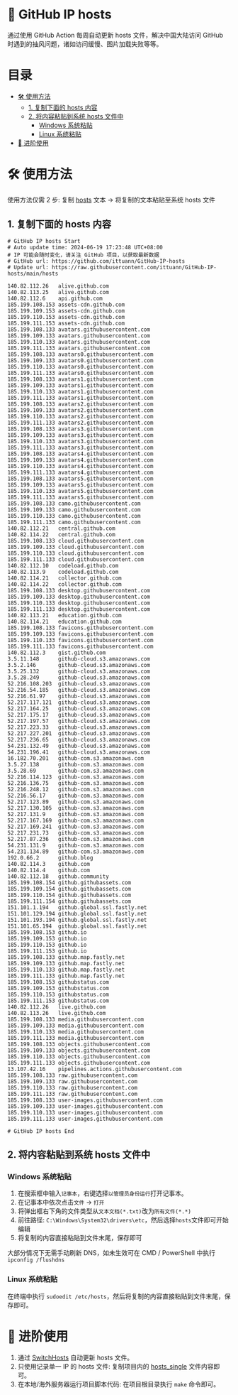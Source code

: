# 📄 GitHub IP hosts

通过使用 GitHub Action 每周自动更新 hosts 文件，解决中国大陆访问 GitHub 时遇到的抽风问题，诸如访问缓慢、图片加载失败等等。

# 目录

- [🛠️ 使用方法](#️-使用方法)
  - [1. 复制下面的 hosts 内容](#1-复制下面的-hosts-内容)
  - [2. 将内容粘贴到系统 hosts 文件中](#2-将内容粘贴到系统-hosts-文件中)
    - [Windows 系统粘贴](#windows-系统粘贴)
    - [Linux 系统粘贴](#linux-系统粘贴)
- [🔭 进阶使用](#-进阶使用)

# 🛠️ 使用方法

使用方法仅需 2 步: 复制 [hosts](https://github.com/ittuann/GitHub-IP-hosts/blob/main/hosts) 文本 -> 将复制的文本粘贴至系统 hosts 文件

## 1. 复制下面的 hosts 内容

<!-- hosts-all-start -->

```
# GitHub IP hosts Start
# Auto update time: 2024-06-19 17:23:48 UTC+08:00
# IP 可能会随时变化，请关注 GitHub 项目，以获取最新数据
# GitHub url: https://github.com/ittuann/GitHub-IP-hosts
# Update url: https://raw.githubusercontent.com/ittuann/GitHub-IP-hosts/main/hosts

140.82.112.26   alive.github.com
140.82.113.25   alive.github.com
140.82.112.6    api.github.com
185.199.108.153 assets-cdn.github.com
185.199.109.153 assets-cdn.github.com
185.199.110.153 assets-cdn.github.com
185.199.111.153 assets-cdn.github.com
185.199.108.133 avatars.githubusercontent.com
185.199.109.133 avatars.githubusercontent.com
185.199.110.133 avatars.githubusercontent.com
185.199.111.133 avatars.githubusercontent.com
185.199.108.133 avatars0.githubusercontent.com
185.199.109.133 avatars0.githubusercontent.com
185.199.110.133 avatars0.githubusercontent.com
185.199.111.133 avatars0.githubusercontent.com
185.199.108.133 avatars1.githubusercontent.com
185.199.109.133 avatars1.githubusercontent.com
185.199.110.133 avatars1.githubusercontent.com
185.199.111.133 avatars1.githubusercontent.com
185.199.108.133 avatars2.githubusercontent.com
185.199.109.133 avatars2.githubusercontent.com
185.199.110.133 avatars2.githubusercontent.com
185.199.111.133 avatars2.githubusercontent.com
185.199.108.133 avatars3.githubusercontent.com
185.199.109.133 avatars3.githubusercontent.com
185.199.110.133 avatars3.githubusercontent.com
185.199.111.133 avatars3.githubusercontent.com
185.199.108.133 avatars4.githubusercontent.com
185.199.109.133 avatars4.githubusercontent.com
185.199.110.133 avatars4.githubusercontent.com
185.199.111.133 avatars4.githubusercontent.com
185.199.108.133 avatars5.githubusercontent.com
185.199.109.133 avatars5.githubusercontent.com
185.199.110.133 avatars5.githubusercontent.com
185.199.111.133 avatars5.githubusercontent.com
185.199.108.133 camo.githubusercontent.com
185.199.109.133 camo.githubusercontent.com
185.199.110.133 camo.githubusercontent.com
185.199.111.133 camo.githubusercontent.com
140.82.112.21   central.github.com
140.82.114.22   central.github.com
185.199.108.133 cloud.githubusercontent.com
185.199.109.133 cloud.githubusercontent.com
185.199.110.133 cloud.githubusercontent.com
185.199.111.133 cloud.githubusercontent.com
140.82.112.10   codeload.github.com
140.82.113.9    codeload.github.com
140.82.114.21   collector.github.com
140.82.114.22   collector.github.com
185.199.108.133 desktop.githubusercontent.com
185.199.109.133 desktop.githubusercontent.com
185.199.110.133 desktop.githubusercontent.com
185.199.111.133 desktop.githubusercontent.com
140.82.113.21   education.github.com
140.82.114.21   education.github.com
185.199.108.133 favicons.githubusercontent.com
185.199.109.133 favicons.githubusercontent.com
185.199.110.133 favicons.githubusercontent.com
185.199.111.133 favicons.githubusercontent.com
140.82.112.3    gist.github.com
3.5.11.148      github-cloud.s3.amazonaws.com
3.5.2.146       github-cloud.s3.amazonaws.com
3.5.25.132      github-cloud.s3.amazonaws.com
3.5.28.249      github-cloud.s3.amazonaws.com
52.216.108.203  github-cloud.s3.amazonaws.com
52.216.54.185   github-cloud.s3.amazonaws.com
52.216.61.97    github-cloud.s3.amazonaws.com
52.217.117.121  github-cloud.s3.amazonaws.com
52.217.164.25   github-cloud.s3.amazonaws.com
52.217.175.17   github-cloud.s3.amazonaws.com
52.217.197.57   github-cloud.s3.amazonaws.com
52.217.223.33   github-cloud.s3.amazonaws.com
52.217.227.201  github-cloud.s3.amazonaws.com
52.217.236.65   github-cloud.s3.amazonaws.com
54.231.132.49   github-cloud.s3.amazonaws.com
54.231.196.41   github-cloud.s3.amazonaws.com
16.182.70.201   github-com.s3.amazonaws.com
3.5.27.138      github-com.s3.amazonaws.com
3.5.28.69       github-com.s3.amazonaws.com
52.216.114.123  github-com.s3.amazonaws.com
52.216.136.75   github-com.s3.amazonaws.com
52.216.248.12   github-com.s3.amazonaws.com
52.216.56.17    github-com.s3.amazonaws.com
52.217.123.89   github-com.s3.amazonaws.com
52.217.130.105  github-com.s3.amazonaws.com
52.217.131.9    github-com.s3.amazonaws.com
52.217.167.169  github-com.s3.amazonaws.com
52.217.169.241  github-com.s3.amazonaws.com
52.217.231.73   github-com.s3.amazonaws.com
52.217.87.236   github-com.s3.amazonaws.com
54.231.131.9    github-com.s3.amazonaws.com
54.231.134.89   github-com.s3.amazonaws.com
192.0.66.2      github.blog
140.82.114.3    github.com
140.82.114.4    github.com
140.82.112.18   github.community
185.199.108.154 github.githubassets.com
185.199.109.154 github.githubassets.com
185.199.110.154 github.githubassets.com
185.199.111.154 github.githubassets.com
151.101.1.194   github.global.ssl.fastly.net
151.101.129.194 github.global.ssl.fastly.net
151.101.193.194 github.global.ssl.fastly.net
151.101.65.194  github.global.ssl.fastly.net
185.199.108.153 github.io
185.199.109.153 github.io
185.199.110.153 github.io
185.199.111.153 github.io
185.199.108.133 github.map.fastly.net
185.199.109.133 github.map.fastly.net
185.199.110.133 github.map.fastly.net
185.199.111.133 github.map.fastly.net
185.199.108.153 githubstatus.com
185.199.109.153 githubstatus.com
185.199.110.153 githubstatus.com
185.199.111.153 githubstatus.com
140.82.112.26   live.github.com
140.82.113.26   live.github.com
185.199.108.133 media.githubusercontent.com
185.199.109.133 media.githubusercontent.com
185.199.110.133 media.githubusercontent.com
185.199.111.133 media.githubusercontent.com
185.199.108.133 objects.githubusercontent.com
185.199.109.133 objects.githubusercontent.com
185.199.110.133 objects.githubusercontent.com
185.199.111.133 objects.githubusercontent.com
13.107.42.16    pipelines.actions.githubusercontent.com
185.199.108.133 raw.githubusercontent.com
185.199.109.133 raw.githubusercontent.com
185.199.110.133 raw.githubusercontent.com
185.199.111.133 raw.githubusercontent.com
185.199.108.133 user-images.githubusercontent.com
185.199.109.133 user-images.githubusercontent.com
185.199.110.133 user-images.githubusercontent.com
185.199.111.133 user-images.githubusercontent.com

# GitHub IP hosts End
```

<!-- hosts-all-end -->

## 2. 将内容粘贴到系统 hosts 文件中

### Windows 系统粘贴

1. 在搜索框中输入`记事本`，右键选择`以管理员身份运行`打开记事本。
2. 在记事本中依次点击`文件` -> `打开`
3. 将弹出框右下角的文件类型从`文本文档(*.txt)`改为`所有文件(*.*)`
4. 前往路径: `C:\Windows\System32\drivers\etc`，然后选择`hosts`文件即可开始编辑
5. 将复制的内容直接粘贴到文件末尾，保存即可

大部分情况下无需手动刷新 DNS，如未生效可在 CMD / PowerShell 中执行`ipconfig /flushdns`

### Linux 系统粘贴

在终端中执行 `sudoedit /etc/hosts`，然后将复制的内容直接粘贴到文件末尾，保存即可。

# 🔭 进阶使用

1. 通过 [SwitchHosts](https://github.com/oldj/SwitchHosts) 自动更新 hosts 文件。
2. 只使用记录单一 IP 的 hosts 文件: 复制项目内的 [hosts_single](https://github.com/ittuann/GitHub-IP-hosts/blob/main/hosts_single) 文件内容即可。
3. 在本地/海外服务器运行项目脚本代码: 在项目根目录执行 `make` 命令即可。
